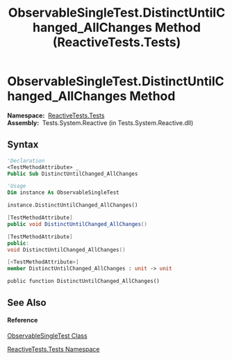 ﻿---
title: ObservableSingleTest.DistinctUntilChanged_AllChanges Method  (ReactiveTests.Tests)
TOCTitle: DistinctUntilChanged_AllChanges Method
ms:assetid: M:ReactiveTests.Tests.ObservableSingleTest.DistinctUntilChanged_AllChanges
ms:mtpsurl: https://msdn.microsoft.com/en-us/library/reactivetests.tests.observablesingletest.distinctuntilchanged_allchanges(v=VS.103)
ms:contentKeyID: 36619978
ms.date: 06/28/2011
mtps_version: v=VS.103
f1_keywords:
- ReactiveTests.Tests.ObservableSingleTest.DistinctUntilChanged_AllChanges
dev_langs:
- CSharp
- JScript
- VB
- FSharp
- c++
---

# ObservableSingleTest.DistinctUntilChanged\_AllChanges Method

**Namespace:**  [ReactiveTests.Tests](hh289046\(v=vs.103\).md)  
**Assembly:**  Tests.System.Reactive (in Tests.System.Reactive.dll)

## Syntax

``` vb
'Declaration
<TestMethodAttribute> _
Public Sub DistinctUntilChanged_AllChanges
```

``` vb
'Usage
Dim instance As ObservableSingleTest

instance.DistinctUntilChanged_AllChanges()
```

``` csharp
[TestMethodAttribute]
public void DistinctUntilChanged_AllChanges()
```

``` c++
[TestMethodAttribute]
public:
void DistinctUntilChanged_AllChanges()
```

``` fsharp
[<TestMethodAttribute>]
member DistinctUntilChanged_AllChanges : unit -> unit 
```

``` jscript
public function DistinctUntilChanged_AllChanges()
```

## See Also

#### Reference

[ObservableSingleTest Class](hh315143\(v=vs.103\).md)

[ReactiveTests.Tests Namespace](hh289046\(v=vs.103\).md)

